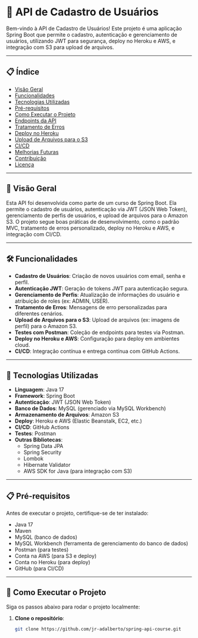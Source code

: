# 🚀 API de Cadastro de Usuários

Bem-vindo à API de Cadastro de Usuários! Este projeto é uma aplicação Spring Boot que permite o cadastro, autenticação e gerenciamento de usuários, utilizando JWT para segurança, deploy no Heroku e AWS, e integração com S3 para upload de arquivos.

---

## 📋 Índice

- [Visão Geral](#-visão-geral)
- [Funcionalidades](#-funcionalidades)
- [Tecnologias Utilizadas](#-tecnologias-utilizadas)
- [Pré-requisitos](#-pré-requisitos)
- [Como Executar o Projeto](#-como-executar-o-projeto)
- [Endpoints da API](#-endpoints-da-api)
- [Tratamento de Erros](#-tratamento-de-erros)
- [Deploy no Heroku](#-deploy-no-heroku)
- [Upload de Arquivos para o S3](#-upload-de-arquivos-para-o-s3)
- [CI/CD](#-cicd)
- [Melhorias Futuras](#-melhorias-futuras)
- [Contribuição](#-contribuição)
- [Licença](#-licença)

---

## 🌟 Visão Geral

Esta API foi desenvolvida como parte de um curso de Spring Boot. Ela permite o cadastro de usuários, autenticação via JWT (JSON Web Token), gerenciamento de perfis de usuários, e upload de arquivos para o Amazon S3. O projeto segue boas práticas de desenvolvimento, como o padrão MVC, tratamento de erros personalizado, deploy no Heroku e AWS, e integração com CI/CD.

---

## 🛠 Funcionalidades

- **Cadastro de Usuários**: Criação de novos usuários com email, senha e perfil.
- **Autenticação JWT**: Geração de tokens JWT para autenticação segura.
- **Gerenciamento de Perfis**: Atualização de informações do usuário e atribuição de roles (ex: ADMIN, USER).
- **Tratamento de Erros**: Mensagens de erro personalizadas para diferentes cenários.
- **Upload de Arquivos para o S3**: Upload de arquivos (ex: imagens de perfil) para o Amazon S3.
- **Testes com Postman**: Coleção de endpoints para testes via Postman.
- **Deploy no Heroku e AWS**: Configuração para deploy em ambientes cloud.
- **CI/CD**: Integração contínua e entrega contínua com GitHub Actions.

---

## 🚀 Tecnologias Utilizadas

- **Linguagem**: Java 17
- **Framework**: Spring Boot
- **Autenticação**: JWT (JSON Web Token)
- **Banco de Dados**: MySQL (gerenciado via MySQL Workbench)
- **Armazenamento de Arquivos**: Amazon S3
- **Deploy**: Heroku e AWS (Elastic Beanstalk, EC2, etc.)
- **CI/CD**: GitHub Actions
- **Testes**: Postman
- **Outras Bibliotecas**:
  - Spring Data JPA
  - Spring Security
  - Lombok
  - Hibernate Validator
  - AWS SDK for Java (para integração com S3)

---

## 📋 Pré-requisitos

Antes de executar o projeto, certifique-se de ter instalado:

- Java 17
- Maven
- MySQL (banco de dados)
- MySQL Workbench (ferramenta de gerenciamento do banco de dados)
- Postman (para testes)
- Conta na AWS (para S3 e deploy)
- Conta no Heroku (para deploy)
- GitHub (para CI/CD)

---

## 🚀 Como Executar o Projeto

Siga os passos abaixo para rodar o projeto localmente:

1. **Clone o repositório**:
   ```bash
   git clone https://github.com/jr-adalberto/spring-api-course.git
